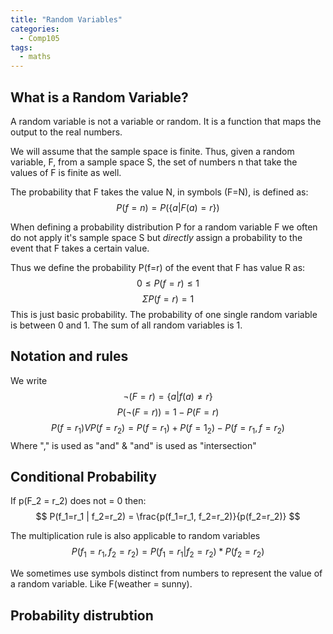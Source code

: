 ```yaml
---
title: "Random Variables"
categories:
  - Comp105
tags:
  - maths
---
```


## What is a Random Variable?
A random variable is not a variable or random. It is a function that maps the output to the real numbers.

We will assume that the sample space is finite. Thus, given a random variable, F, from a sample space S, the set of numbers n that take the values of F is finite as well.

The probability that F takes the value N, in symbols (F=N), is defined as:
$$ P(f=n) = P(\{a | F(a)=r\})$$

When defining a probability distribution P for a random variable F we often do not apply it's sample space S but *directly* assign a probability to the event that F takes a certain value.

Thus we define the probability P(f=r) of the event that F has value R as:
$$ 0 ≤ P(f=r) ≤ 1 $$
$$ Σ P(f=r) = 1 $$
This is just basic probability. The probability of one single random variable is between 0 and 1. The sum of all random variables is 1.

## Notation and rules
We write 
$$ ¬(F=r) = \{a | f(a) ≠ r\} $$
$$ P(¬(F=r)) = 1 - P(F=r) $$
$$ P(f=r_1) V P(f=r_2) = P(f=r_1) + P(f=1_2) - P(f=r_1, f=r_2) $$
Where "," is used as "and" & "and" is used as "intersection"

## Conditional Probability
If p(F_2 = r\_2) does not = 0 then:
$$ P(f_1=r_1 | f_2=r_2) = \frac{p(f_1=r_1, f_2=r_2)}{p(f_2=r_2)} $$

The multiplication rule is also applicable to random variables
$$P(f_1=r_1, f_2=r_2) = P(f_1=r_1 | f_2=r_2) * P(f_2=r_2)$$

We sometimes use symbols distinct from numbers to represent the value of a random variable. Like F(weather = sunny).

## Probability distrubtion